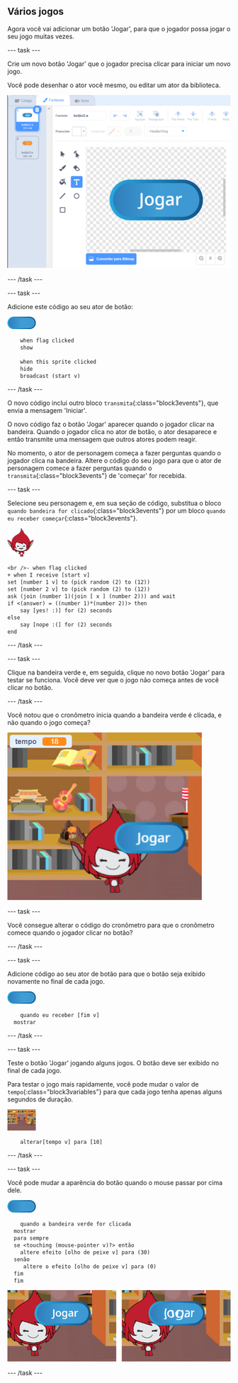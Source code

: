 ## Vários jogos

Agora você vai adicionar um botão 'Jogar', para que o jogador possa jogar o seu jogo muitas vezes.

\--- task \---

Crie um novo botão 'Jogar' que o jogador precisa clicar para iniciar um novo jogo.

Você pode desenhar o ator você mesmo, ou editar um ator da biblioteca.

![Imagem do botão Jogar](images/brain-play.png)

\--- /task \---

\--- task \---

Adicione este código ao seu ator de botão:

![Ator de Botão](images/button-sprite.png)

```blocks3
    when flag clicked
    show

    when this sprite clicked
    hide
    broadcast (start v)
```

\--- /task \---

O novo código inclui outro bloco `transmita`{:class="block3events"}, que envia a mensagem 'Iniciar'.

O novo código faz o botão 'Jogar' aparecer quando o jogador clicar na bandeira. Quando o jogador clica no ator de botão, o ator desaparece e então transmite uma mensagem que outros atores podem reagir.

No momento, o ator de personagem começa a fazer perguntas quando o jogador clica na bandeira. Altere o código do seu jogo para que o ator de personagem comece a fazer perguntas quando o `transmita`{:class="block3events"} de 'começar' for recebida.

\--- task \---

Selecione seu personagem e, em sua seção de código, substitua o bloco `quando bandeira for clicado`{:class="block3events"} por um bloco `quando eu receber começar`{:class="block3events"}.

![Ator de Personagem](images/giga-sprite.png)

```blocks3
<br />- when flag clicked
+ when I receive [start v]
set [number 1 v] to (pick random (2) to (12))
set [number 2 v] to (pick random (2) to (12))
ask (join (number 1)(join [ x ] (number 2))) and wait
if <(answer) = ((number 1)*(number 2))> then
    say [yes! :)] for (2) seconds
else
    say [nope :(] for (2) seconds
end
```

\--- /task \---

\--- task \---

Clique na bandeira verde e, em seguida, clique no novo botão 'Jogar' para testar se funciona. Você deve ver que o jogo não começa antes de você clicar no botão.

\--- /task \---

Você notou que o cronômetro inicia quando a bandeira verde é clicada, e não quando o jogo começa?

![Cronômetro iniciado](images/brain-timer-bug.png)

\--- task \---

Você consegue alterar o código do cronômetro para que o cronômetro comece quando o jogador clicar no botão?

\--- /task \---

\--- task \---

Adicione código ao seu ator de botão para que o botão seja exibido novamente no final de cada jogo.

![Ator de Botão](images/button-sprite.png)

```blocks3
    quando eu receber [fim v]
  mostrar
```

\--- /task \---

\--- task \---

Teste o botão 'Jogar' jogando alguns jogos. O botão deve ser exibido no final de cada jogo.

Para testar o jogo mais rapidamente, você pode mudar o valor de `tempo`{:class="block3variables"} para que cada jogo tenha apenas alguns segundos de duração.

![Palco](images/stage-sprite.png)

```blocks3
    alterar[tempo v] para [10]
```

\--- /task \---

\--- task \---

Você pode mudar a aparência do botão quando o mouse passar por cima dele.

![Botão](images/button-sprite.png)

```blocks3
    quando a bandeira verde for clicada
  mostrar
  para sempre
  se <touching (mouse-pointer v)?> então
    altere efeito [olho de peixe v] para (30)
  senão
     altere o efeito [olho de peixe v] para (0)
  fim
  fim
```

![screenshot](images/brain-fisheye.png)

\--- /task \---